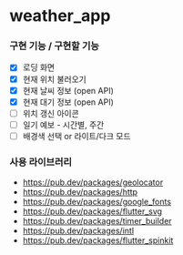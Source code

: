 # weather_app

### 구현 기능 / 구현할 기능
- [x] 로딩 화면
- [x] 현재 위치 불러오기
- [x] 현재 날씨 정보 (open API)
- [x] 현재 대기 정보 (open API)
- [ ] 위치 갱신 아이콘
- [ ] 일기 예보 - 시간별, 주간
- [ ] 배경색 선택 or 라이트/다크 모드

### 사용 라이브러리
- https://pub.dev/packages/geolocator
- https://pub.dev/packages/http
- https://pub.dev/packages/google_fonts
- https://pub.dev/packages/flutter_svg
- https://pub.dev/packages/timer_builder
- https://pub.dev/packages/intl
- https://pub.dev/packages/flutter_spinkit
